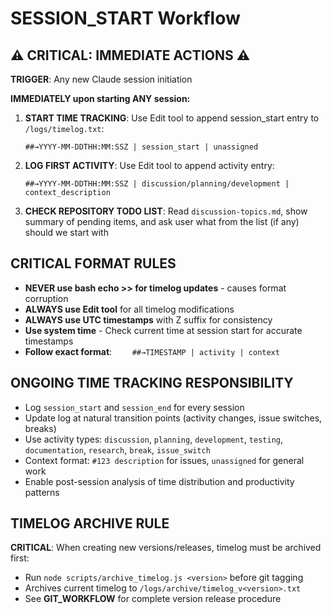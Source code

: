 # SESSION_START Workflow

## ⚠️ CRITICAL: IMMEDIATE ACTIONS ⚠️

**TRIGGER**: Any new Claude session initiation

**IMMEDIATELY upon starting ANY session:**
1. **START TIME TRACKING**: Use Edit tool to append session_start entry to `/logs/timelog.txt`:
   ```
   ##→YYYY-MM-DDTHH:MM:SSZ | session_start | unassigned
   ```
2. **LOG FIRST ACTIVITY**: Use Edit tool to append activity entry:
   ```
   ##→YYYY-MM-DDTHH:MM:SSZ | discussion/planning/development | context_description
   ```
3. **CHECK REPOSITORY TODO LIST**: Read `discussion-topics.md`, show summary of pending items, and ask user what from the list (if any) should we start with

## CRITICAL FORMAT RULES

- **NEVER use bash echo >> for timelog updates** - causes format corruption
- **ALWAYS use Edit tool** for all timelog modifications
- **ALWAYS use UTC timestamps** with Z suffix for consistency
- **Use system time** - Check current time at session start for accurate timestamps
- **Follow exact format**: `    ##→TIMESTAMP | activity | context`

## ONGOING TIME TRACKING RESPONSIBILITY

- Log `session_start` and `session_end` for every session
- Update log at natural transition points (activity changes, issue switches, breaks)
- Use activity types: `discussion`, `planning`, `development`, `testing`, `documentation`, `research`, `break`, `issue_switch`
- Context format: `#123 description` for issues, `unassigned` for general work
- Enable post-session analysis of time distribution and productivity patterns

## TIMELOG ARCHIVE RULE

**CRITICAL**: When creating new versions/releases, timelog must be archived first:
- Run `node scripts/archive_timelog.js <version>` before git tagging
- Archives current timelog to `/logs/archive/timelog_v<version>.txt`
- See **GIT_WORKFLOW** for complete version release procedure
